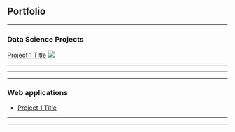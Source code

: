 ## Portfolio

---

### Data Science Projects 

[Project 1 Title](/sample_page)
<img src="images/dummy_thumbnail.jpg?raw=true"/>

---

---

---

### Web applications

- [Project 1 Title](http://example.com/)

---




---

